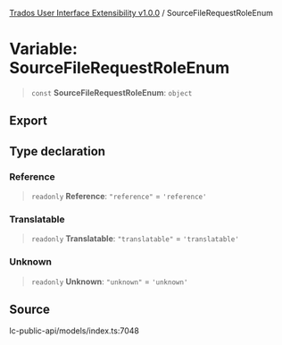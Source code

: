 [Trados User Interface Extensibility v1.0.0](../wiki/globals) / SourceFileRequestRoleEnum

# Variable: SourceFileRequestRoleEnum

> `const` **SourceFileRequestRoleEnum**: `object`

## Export

## Type declaration

### Reference

> `readonly` **Reference**: `"reference"` = `'reference'`

### Translatable

> `readonly` **Translatable**: `"translatable"` = `'translatable'`

### Unknown

> `readonly` **Unknown**: `"unknown"` = `'unknown'`

## Source

lc-public-api/models/index.ts:7048
